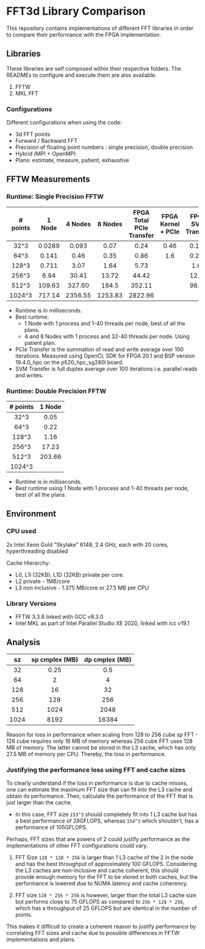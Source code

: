 # FFT3d Library Comparison

This repository contains implementations of different FFT libraries in
order to compare their performance with the FPGA implementation.

## Libraries 
These libraries are self composed within their respective folders. The READMEs
to configure and execute them are also available.

1. FFTW
2. MKL FFT

### Configurations

Different configurations when using the code:

- 3d FFT points
- Forward / Backward FFT
- Precision of floating point numbers : single precision, double precision
- Hybrid (MPI + OpenMP)
- Plans: estimate, measure, patient, exhaustive

## FFTW Measurements

### Runtime: Single Precision FFTW

| # points | 1 Node | 4 Nodes | 8 Nodes | FPGA Total<br> PCIe Transfer | FPGA Kernel<br>+ PCIe | FPGA <br>SVM Transfer |
|:--------:|:------:|:-------:|:-------:|:----------------------------:|:---------------------:|:---------------------:|
| 32^3 | 0.0289 | 0.093 | 0.07 | 0.24 | 0.46 | 0.110 |
| 64^3 | 0.141 | 0.46 | 0.35 | 0.86 | 1.6 | 0.227 |
| 128^3 | 0.711 | 3.07 | 1.64 | 5.73 |  | 1.60 |
| 256^3 | 6.94 | 30.41 | 13.72 | 44.42 |  | 12.62 |
| 512^3 | 109.63 | 327.60 | 184.5 | 352.11 |  | 98.71 |
| 1024^3 | 717.14 | 2356.55 | 1253.83 | 2822.96 |  |  |

- Runtime is in milliseconds.
- Best runtime:
  - 1 Node with 1 process and 1-40 threads per node, best of all the plans.
  - 4 and 8 Nodes with 1 process and 32-40 threads per node. Using patient plan.
- PCIe Transfer is the summation of read and write average over 100 iterations. Measured using OpenCL SDK for FPGA 20.1 and BSP version 19.4.0_hpc on the p520_hpc_sg280l board.
- SVM Transfer is full duplex average over 100 iterations i.e. parallel reads and writes.

### Runtime: Double Precision FFTW

| # points | 1 Node |
|:--------:|:------:|
| 32^3 | 0.05 |
| 64^3 | 0.22 |
| 128^3 | 1.16 |
| 256^3 | 17.23 |
| 512^3 | 203.66 |
| 1024^3 |  |

- Runtime is in milliseconds.
- Best runtime using 1 Node with 1 process and 1-40 threads per node, best of all the plans.

## Environment

### CPU used

2x Intel Xeon Gold "Skylake" 6148, 2.4 GHz, each with 20 cores, hyperthreading disabled

Cache Hierarchy:

- L0, L1I (32KB), L1D (32KB) private per core.
- L2 private - 1MB/core
- L3 non inclusive - 1.375 MB/core or 27.5 MB per CPU

### Library Versions

- FFTW 3.3.8 linked with GCC v8.3.0
- Intel MKL as part of Intel Parallel Studio XE 2020, linked with icc v19.1

## Analysis

|  sz |  sp cmplex (MB) | dp cmplex (MB) |
|:---:|:---------------:|:--------------:|
|  32 |       0.25      |       0.5      |
|  64 |        2        |        4       |
| 128 |        16       |       32       |
| 256 |       128       |       256      |
| 512 |       1024      |       2048     |
| 1024 |     8192       |     16384      |

Reason for loss in performance when scaling from 128 to 256 cube sp FFT - 128 cube requires only 16 MB of memory whereas 256 cube FFT uses 128 MB of memory. The latter cannot be stored in the L3 cache, which has only 27.5 MB of memory per CPU. Thereby, the loss in performance.

### Justifying the performance loss using FFT and cache sizes

To clearly understand if the loss in performance is due to cache misses, one can estimate the maximum FFT size that can fit into the L3 cache and obtain its performance. Then, calculate the performance of the FFT that is just larger than the cache.

- In this case, FFT size `153^3` should completely fit into 1 L3 cache but has a best performance of 28GFLOPS, whereas `154^3` which shouldn't, has a performance of 105GFLOPS.

Perhaps, FFT sizes that are powers of 2 could justify performance as the implementations of other FFT configurations could vary.

1. FFT Size `128 * 128 * 256` is larger than 1 L3 cache of the 2 in the node and has the best throughput of approximately 100 GFLOPS. Considering the L3 caches are non-inclusive and cache coherent, this should provide enough memory for the FFT to be stored in both caches, but the performance is lowered due to NUMA latency and cache coherency.

2. FFT size `128 * 256 * 256` is however, larger than the total L3 cache size but performs close to 75 GFLOPS as compared to `256 * 128 * 256`, which has a throughput of 25 GFLOPS but are identical in the number of points.

This makes it difficult to create a coherent reason to justify performance by correlating FFT sizes and cache due to possible differences in FFTW implementations and plans.
